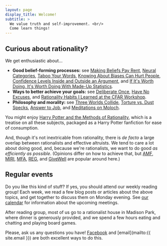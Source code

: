 ```yaml
---
layout: page
display_title: Welcome!
subtitle: >
  We value truth and self-improvement. <br/>
  Come learn things!
---
```


## Curious about rationality?
We get enthusiastic about...

* **Good belief-forming processes:** see
  [Making Beliefs Pay Rent](http://lesswrong.com/lw/i3/making_beliefs_pay_rent_in_anticipated_experiences/),
  [Neural Categories](http://lesswrong.com/lw/nn/neural_categories/),
  [Taboo Your Words](http://lesswrong.com/lw/nu/taboo_your_words/),
  [Knowing About Biases Can Hurt People](http://lesswrong.com/lw/he/knowing_about_biases_can_hurt_people/),
  [Confidence Levels Inside and Outside an Argument](http://lesswrong.com/lw/3be/confidence_levels_inside_and_outside_an_argument/),
  and
  [If It's Worth Doing, It's Worth Doing With Made-Up Statistics](http://slatestarcodex.com/2013/05/02/if-its-worth-doing-its-worth-doing-with-made-up-statistics/).
* **Ways to better achieve your goals:** see
  [Deliberate Once](http://mindingourway.com/deliberate-once/),
  [Have No Excuses](http://mindingourway.com/have-no-excuses/),
  and
  [Rationality Habits I Learned at the CFAR Workshop](http://lesswrong.com/lw/gxr/rationality_habits_i_learned_at_the_cfar_workshop/).
* **Philosophy and morality:** see
  [Three Worlds Collide](http://lesswrong.com/lw/y4/three_worlds_collide_08/),
  [Torture vs. Dust Specks](http://lesswrong.com/lw/kn/torture_vs_dust_specks/),
  [Answer to Job](http://slatestarcodex.com/2015/03/15/answer-to-job/),
  and
  [Meditations on Moloch](http://slatestarcodex.com/2014/07/30/meditations-on-moloch/).

You might enjoy [Harry Potter and the Methods of Rationality](http://hpmor.com/chapter/1), which is a treatise on all these subjects, packaged as a Harry Potter fanfiction for ease of consumption.

And, though it's not inextricable from rationality, there is <em>de facto</em> a large overlap between rationalists and effective altruists. We tend to care a lot about doing good, and, because we're rationalists, we want to do good *as efficiently as possible*. (Opinions differ on how to achieve that, but
  [AMF](https://www.againstmalaria.com/),
  [MIRI](https://intelligence.org/),
  [MFA](http://www.mercyforanimals.org/),
  [REG](https://reg-charity.org/),
  and [GiveWell](http://www.givewell.org/)
  are popular around here.)

## Regular events
Do you like this kind of stuff? If yes, you should attend our weekly reading group! Each week, we read a few blog posts or articles about the above topics, and get together to discuss them on Monday evening. See [our calendar](/calendar) for information about the upcoming meetings.

After reading group, most of us go to a rationalist house in Madison Park, where dinner is generously provided, and we spend a few hours eating and chatting and playing board games.

<!-- Might wanna link to previous reading notes: http://palegreendot.net/ -->
<!-- Do we *have* other events? -->

Please, ask us any questions you have! [Facebook](https://www.facebook.com/groups/seattlerationality/) and [email](mailto:{{ site.email }}) are both excellent ways to do this.
